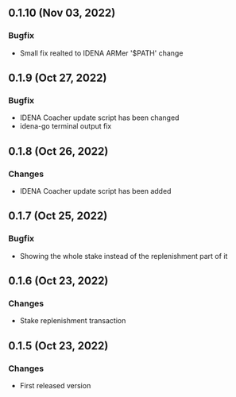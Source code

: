 ## 0.1.10 (Nov 03, 2022)

### Bugfix

- Small fix realted to IDENA ARMer '$PATH' change 

## 0.1.9 (Oct 27, 2022)

### Bugfix

- IDENA Coacher update script has been changed
- idena-go terminal output fix

## 0.1.8 (Oct 26, 2022)

### Changes

- IDENA Coacher update script has been added

## 0.1.7 (Oct 25, 2022)

### Bugfix

- Showing the whole stake instead of the replenishment part of it

## 0.1.6 (Oct 23, 2022)

### Changes

- Stake replenishment transaction

## 0.1.5 (Oct 23, 2022)

### Changes

- First released version
